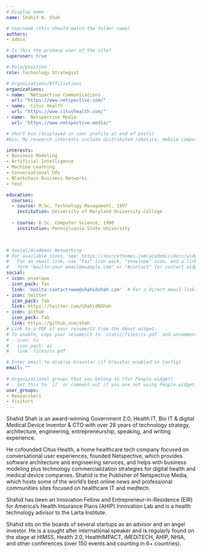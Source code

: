 ```yaml
---
# Display name
name: Shahid N. Shah

# Username (this should match the folder name)
authors:
- admin

# Is this the primary user of the site?
superuser: true

# Role/position
role: Technology Strategist

# Organizations/Affiliations
organizations:
- name:  Netspective Communications
  url: "https://www.netspective.com/"
- name:  Citus Health
  url: "https://www.citushealth.com/"
- name:  Netspective Media
  url: "https://www.netspective.media/"

# Short bio (displayed in user profile at end of posts)
#bio: My research interests include distributed robotics, mobile computing and programmable matter.

interests:
- Business Modeling
- Artificial Intelligence
- Machine Learning
- Conversational UXs
- Blockchain Business Networks
- test

education:
  courses:
  - course: M.Sc. Technology Management, 1997
    institution: University of Maryland University College
    
  - course: B.Sc. Computer Science, 1990
    institution: Pennsylvania State University
    


# Social/Academic Networking
# For available icons, see: https://sourcethemes.com/academic/docs/widgets/#icons
#   For an email link, use "fas" icon pack, "envelope" icon, and a link in the
#   form "mailto:your-email@example.com" or "#contact" for contact widget.
social:
- icon: envelope
  icon_pack: fas
  link: 'mailto:contact+www@shahidshah.com'  # For a direct email link, use "mailto:test@example.org".
- icon: twitter
  icon_pack: fab
  link: https://twitter.com/ShahidNShah
- icon: github
  icon_pack: fab
  link: https://github.com/shah
# Link to a PDF of your resume/CV from the About widget.
# To enable, copy your resume/CV to `static/files/cv.pdf` and uncomment the lines below.  
# - icon: cv
#   icon_pack: ai
#   link: files/cv.pdf

# Enter email to display Gravatar (if Gravatar enabled in Config)
email: ""
  
# Organizational groups that you belong to (for People widget)
#   Set this to `[]` or comment out if you are not using People widget.  
user_groups:
- Researchers
- Visitors
---
```


Shahid Shah is an award-winning Government 2.0, Health IT, Bio IT & digital Medical Device Inventor & CTO with over 28 years of technology strategy, architecture, engineering, entrepreneurship, speaking, and writing experience.

He cofounded Citus Health, a home healthcare tech company focused on conversational user experiences, founded Netspective, which provides software architecture and engineering services, and helps with business modeling plus technology commercialization strategies for digital health and medical device companies. Shahid is the Publisher of Netspective Media, which hosts some of the world’s best online news and professional communities sites focused on healthcare IT and medtech.

Shahid has been an Innovation Fellow and Entrepreneur-in-Residence (EIR) for America’s Health Insurance Plans (AHIP) Innovation Lab and is a health technology advisor to the Larta Institute.

Shahid sits on the boards of several startups as an advisor and an angel investor. He is a sought after international speaker and is regularly found on the stage at HIMSS, Health 2.0, HealthIMPACT, iMEDiTECH, AHIP, NHIA, and other conferences (over 150 events and counting in 6+ countries). 
